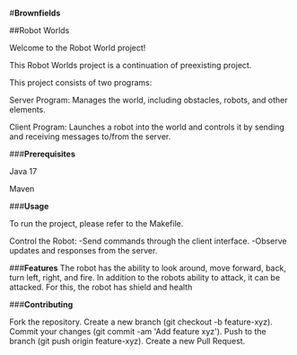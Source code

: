 #__Brownfields__

##Robot Worlds

Welcome to the Robot World project!

This Robot Worlds project is a continuation of preexisting project.

This project consists of two programs:

Server Program: Manages the world, including obstacles, robots, and other elements.

Client Program: Launches a robot into the world and controls it by sending and receiving messages to/from the server.

###__Prerequisites__

Java 17

Maven

###__Usage__

To run the project, please refer to the Makefile.

Control the Robot:
-Send commands through the client interface.
-Observe updates and responses from the server.

###__Features__
The robot has the ability to look around, move forward, back, turn left, right, and fire.
In addition to the robots ability to attack, it can be attacked. For this, the robot has shield and health

###__Contributing__

Fork the repository.
Create a new branch (git checkout -b feature-xyz).
Commit your changes (git commit -am 'Add feature xyz').
Push to the branch (git push origin feature-xyz).
Create a new Pull Request.
